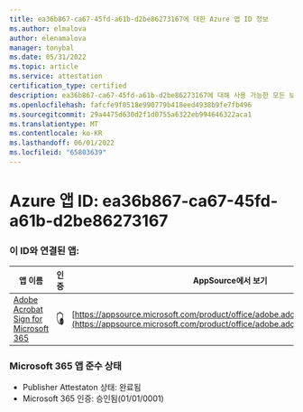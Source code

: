 ```yaml
---
title: ea36b867-ca67-45fd-a61b-d2be86273167에 대한 Azure 앱 ID 정보
ms.author: elmalova
author: elenamalova
manager: tonybal
ms.date: 05/31/2022
ms.topic: article
ms.service: attestation
certification_type: certified
description: ea36b867-ca67-45fd-a61b-d2be86273167에 대해 사용 가능한 모든 보안 및 규정 준수 정보입니다.
ms.openlocfilehash: fafcfe9f0518e990779b418eed4938b9fe7fb496
ms.sourcegitcommit: 29a4475d630d2f1d0755a6322eb994646322aca1
ms.translationtype: MT
ms.contentlocale: ko-KR
ms.lasthandoff: 06/01/2022
ms.locfileid: "65803639"
---
```

# <a name="azure-app-id-ea36b867-ca67-45fd-a61b-d2be86273167"></a>Azure 앱 ID: ea36b867-ca67-45fd-a61b-d2be86273167


### <a name="apps-associated-with-this-id"></a>이 ID와 연결된 앱:
| **앱 이름** | **인증** | **AppSource에서 보기** |
|--------------|---------------|-----------------------|
| [Adobe Acrobat Sign for Microsoft 365](../forward/adobe.adobe_sign_msft_saas_offer.md) | <img alt="Certified application badge" src="../media/certified-badge.png" height="25" width="25" /> | [https://appsource.microsoft.com/product/office/adobe.adobe_sign_msft_saas_offer](https://appsource.microsoft.com/product/office/adobe.adobe_sign_msft_saas_offer) |

### <a name="microsoft-365-app-compliance-status"></a>Microsoft 365 앱 준수 상태
- Publisher Attestaton 상태: 완료됨
- Microsoft 365 인증: 승인됨(01/01/0001)
